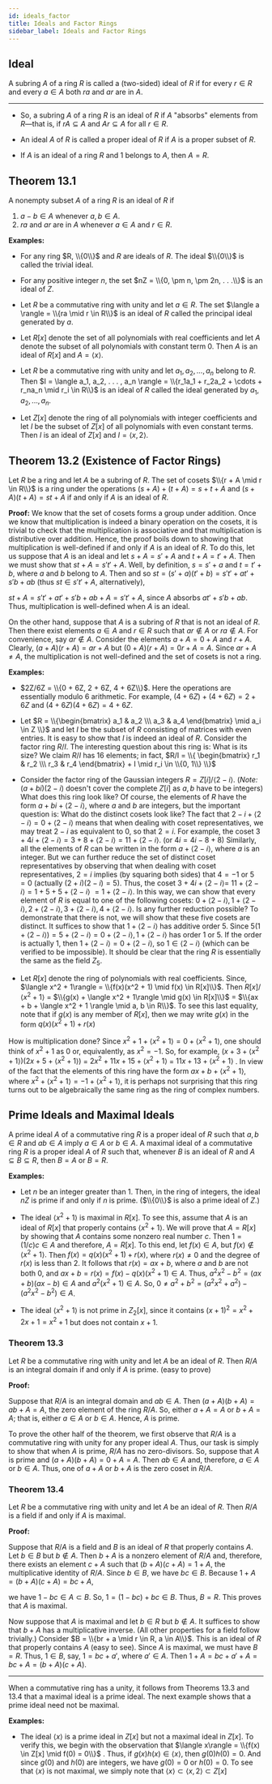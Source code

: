 ```yaml
---
id: ideals_factor
title: Ideals and Factor Rings
sidebar_label: Ideals and Factor Rings
---
```


## Ideal

A subring $A$ of a ring $R$ is called a (two-sided) ideal of $R$ if for every $r \in R$ and every $a \in A$ both $ra$ and $ar$ are in $A$.

---

* So, a subring $A$ of a ring $R$ is an ideal of $R$ if $A$ "absorbs" elements from $R$—that is, if $rA \subseteq A$ and $Ar \subseteq A$ for all $r \in R$.

* An ideal $A$ of $R$ is called a proper ideal of $R$ if $A$ is a proper subset of $R$. 

*  If $A$ is an ideal of a ring $R$ and 1 belongs to $A$, then $A = R$.

## Theorem 13.1

A nonempty subset $A$ of a ring $R$ is an ideal of $R$ if

1. $a - b \in A$ whenever $a, b \in A$.
2. $ra$ and $ar$ are in $A$ whenever $a \in A$ and $r \in R$.

**Examples:**

*  For any ring $R, \\{0\\}$ and $R$ are ideals of $R$. The ideal $\\{0\\}$ is called the trivial ideal.

* For any positive integer $n$, the set $nZ = \\{0, \pm n, \pm 2n, . . .\\}$ is an ideal of $Z$.

* Let $R$ be a commutative ring with unity and let $a \in R$. The set $\langle a \rangle = \\{ra \mid r \in R\\}$ is an ideal of $R$ called the principal ideal generated by $a$. 

* Let $R[x]$ denote the set of all polynomials with real coefficients and let $A$ denote the subset of all polynomials with constant term 0. Then $A$ is an ideal of $R[x]$ and $A = \langle x \rangle$.

* Let $R$ be a commutative ring with unity and let $a_1, a_2, . . . , a_n$ belong to $R$. Then $I = \langle a_1, a_2, . . . , a_n \rangle = \\{r_1a_1 + r_2a_2 + \cdots + r_na_n \mid r_i \in R\\}$ is an ideal of $R$ called the ideal generated by $a_1, a_2, . . . , a_n$. 

* Let $Z[x]$ denote the ring of all polynomials with integer coefficients and let $I$ be the subset of $Z[x]$ of all polynomials with even constant terms. Then $I$ is an ideal of $Z[x]$ and $I = \langle x, 2 \rangle$.

## Theorem 13.2 (Existence of Factor Rings)

Let $R$ be a ring and let $A$ be a subring of $R$. The set of cosets $\\{r + A \mid r \in R\\}$ is a ring under the operations $(s + A) + (t + A) = s + t + A$ and $(s + A)(t + A) = st + A$ if and only if $A$ is an ideal of $R$.

**Proof:** We know that the set of cosets forms a group under addition.
Once we know that multiplication is indeed a binary operation on the
cosets, it is trivial to check that the multiplication is associative and
that multiplication is distributive over addition. Hence, the proof boils
down to showing that multiplication is well-defined if and only if $A$ is
an ideal of $R$. To do this, let us suppose that $A$ is an ideal and let $s + A = s' + A$ and $t + A = t' + A$. Then we must show that $st + A = s't' + A$.
Well, by definition, $s = s' + a$ and $t = t' + b$, where $a$ and $b$ belong
to $A$. Then and so $st = (s' + a)(t' + b) = s't' + at' + s'b + ab$ (thus $st \in s't' + A$, alternatively),

$st + A = s't' + at' + s'b + ab + A = s't' + A$, since $A$ absorbs $at' + s'b + ab$. Thus, multiplication is well-defined when $A$ is an ideal.

On the other hand, suppose that $A$ is a subring of $R$ that is not an
ideal of $R$. Then there exist elements $a \in A$ and $r \in R$ such that $ar \not \in A$ or $ra \not \in A$. For convenience, say $ar \not \in A$. Consider the elements $a + A = 0 + A$ and $r + A$. Clearly, $(a + A)(r + A) = ar + A$ but $(0 + A)(r + A) = 0r + A = A.$ Since $ar + A \neq A$, the multiplication is not
well-defined and the set of cosets is not a ring.

**Examples:**

* $2Z/6Z = \\{0 + 6Z, 2 + 6Z, 4 + 6Z\\}$. Here the operations are essentially modulo 6 arithmetic. For example, $(4 + 6Z) + (4 + 6Z) = 2 + 6Z$ and $(4 + 6Z)(4 + 6Z) = 4 + 6Z$.

* Let $R = \\{\begin{bmatrix} a_1 & a_2 \\\ a_3 & a_4 \end{bmatrix} \mid a_i \in Z \\}$  and let $I$ be the subset of $R$ consisting of matrices with even entries. It is easy to show that $I$ is indeed an ideal of $R$. Consider the factor ring $R/I.$ The interesting question about this ring is: What is its size? We claim $R/I$ has 16 elements; in fact, $R/I = \\{ \begin{bmatrix} r_1 & r_2 \\\ r_3 & r_4 \end{bmatrix} + I \mid r_i \in \\{0, 1\\} \\}$ 

* Consider the factor ring of the Gaussian integers $R = Z[i]/\langle 2 - i \rangle.$ (*Note:* $(a + bi)(2 - i)$ doesn't cover the complete $Z[i]$ as $a, b$ have to be integers) What does this ring look like? Of course, the elements of $R$ have the form $a + bi + \langle 2 - i \rangle$, where $a$ and $b$ are integers, but the important question is: What do the distinct cosets look like? The fact that $2 - i + \langle 2 - i \rangle = 0 + \langle 2 - i \rangle$ means that when dealing with coset representatives, we may treat $2 - i$ as equivalent to 0, so that $2 = i$. For example, the coset $3 + 4i + \langle 2 - i \rangle = 3 + 8 + \langle 2 - i \rangle = 11 + \langle 2 - i \rangle.$ (or $4i = 4i - 8 + 8$) Similarly, all the elements of $R$ can be written in the form $a + \langle 2 - i \rangle$, where $a$ is an integer. But we can further reduce the set of distinct coset representatives by observing that when dealing with coset representatives, $2 = i$ implies (by squaring both sides) that $4 = -1$ or $5 = 0$ (actually $(2 + i)(2 - i) = 5$). Thus, the coset $3 + 4i + \langle 2 - i \rangle =$ $11 + \langle 2 - i \rangle = 1 + 5 + 5 + \langle 2 - i \rangle$ $= 1 + \langle 2 - i \rangle$. In this way, we can show that every element of $R$ is equal to one of the following cosets: $0 + \langle 2 - i \rangle, 1 + \langle 2 - i \rangle, 2 + \langle 2 - i \rangle, 3 + \langle 2 - i\rangle, 4 + \langle 2 - i \rangle$. Is any further reduction possible? To demonstrate that there is not, we will show that these five cosets are distinct. It suffices to show that $1 + \langle 2 - i \rangle$ has additive order 5. Since $5(1 + \langle 2 - i \rangle) = 5 + \langle 2 - i\rangle = 0 + \langle 2 - i \rangle, 1 + \langle 2 - i \rangle$ has order 1 or 5. If the order is actually 1, then $1 + \langle 2 - i \rangle = 0 + \langle 2 - i \rangle$, so $1 \in \langle 2 - i \rangle$ (which can be verified to be impossible). It should be clear that the ring $R$ is essentially the same as the field $Z_5$.

*  Let $R[x]$ denote the ring of polynomials with real coefficients. Since, $\langle x^2 + 1\rangle = \\{f(x)(x^2 + 1) \mid f(x) \in R[x]\\}$. Then $R[x]/\langle x^2 + 1\rangle$ = $\\{g(x) + \langle x^2 + 1\rangle \mid g(x) \in R[x]\\}$ = $\\{ax + b + \langle x^2 + 1 \rangle \mid a, b \in R\\}$. To see this last equality, note that if $g(x)$ is any member of $R[x]$, then we may write $g(x)$ in the form $q(x)(x^2 + 1) + r(x)$ 

How is multiplication done? Since $x^2 + 1 + \langle x^2 + 1\rangle = 0 + \langle x^2 + 1\rangle$, one should think of $x^2 + 1$ as 0 or, equivalently, as $x^2 = -1$. So, for example, $(x + 3 + \langle x^2 + 1\rangle)(2x + 5 + \langle x^2 + 1 \rangle)$ = $2x^2 + 11x + 15 + \langle x^2 + 1\rangle$ = $11x + 13 + \langle x^2 + 1\rangle$ . In view of the fact that the elements of this ring have the form $ax + b + \langle x^2 + 1\rangle$, where $x^2 + \langle x^2 + 1\rangle = -1 + \langle x^2 + 1\rangle$, it is perhaps not surprising that this ring turns out to be algebraically the same ring as the ring of complex numbers.

## Prime Ideals and Maximal Ideals

A prime ideal $A$ of a commutative ring $R$ is a proper ideal of $R$ such
that $a, b \in R$ and $ab \in A$ imply $a \in A$ or $b \in A$. A maximal ideal of a commutative ring $R$ is a proper ideal $A$ of $R$ such that, whenever $B$ is an
ideal of $R$ and $A \subseteq B \subseteq R$, then $B = A$ or $B = R$.

**Examples:**

* Let $n$ be an integer greater than 1. Then, in the ring of integers, the ideal $nZ$ is prime if and only if $n$ is prime. ($\\{0\\}$ is also a prime ideal of $Z$.)

* The ideal $\langle x^2 + 1\rangle$ is maximal in $R[x]$. To see this, assume that $A$ is an ideal of $R[x]$ that properly contains $\langle x^2 + 1\rangle$. We will prove that $A = R[x]$ by showing that $A$ contains some nonzero real number $c$. Then $1 = (1/c)c \in A$ and therefore, $A = R[x]$. To this end, let $f(x) \in A,$ but $f(x) \not \in \langle x^2 + 1\rangle.$ Then $f(x) = q(x)(x^2 + 1) + r(x),$ where $r(x) \neq 0$ and the degree of $r(x)$ is less than 2. It follows that $r(x) = ax + b,$ where $a$ and $b$ are not both 0, and $ax + b = r(x) = f(x) - q(x)(x^2 + 1) \in A$. Thus, $a^2x^2 - b^2 = (ax + b)(ax - b) \in A$  and  $a^2(x^2 + 1) \in A.$ So, $0 \neq a^2 + b^2 = (a^2x^2 + a^2) - (a^2x^2 - b^2) \in A$.

* The ideal $\langle x^2 + 1\rangle$ is not prime in $Z_2[x]$, since it contains $(x + 1)^2 = x^2 + 2x + 1 = x^2 + 1$ but does not contain $x + 1$.

### Theorem 13.3

Let $R$ be a commutative ring with unity and let $A$ be an ideal of $R$.
Then $R/A$ is an integral domain if and only if $A$ is prime. (easy to prove)

**Proof:** 

Suppose that $R/A$ is an integral domain and $ab \in A$. Then
$(a + A)(b + A) = ab + A = A$, the zero element of the ring $R/A$. So,
either $a + A = A$ or $b + A = A$; that is, either $a \in A$ or $b \in A$. Hence,
$A$ is prime.

To prove the other half of the theorem, we first observe that $R/A$ is a
commutative ring with unity for any proper ideal $A$. Thus, our task is
simply to show that when $A$ is prime, $R/A$ has no zero-divisors. So, suppose that $A$ is prime and $(a + A)(b + A) = 0 + A = A$. Then $ab \in A$ and, therefore, $a \in A$ or $b \in A$. Thus, one of $a + A$ or $b + A$ is the zero coset in $R/A$.

### Theorem 13.4

Let $R$ be a commutative ring with unity and let $A$ be an ideal of $R$.
Then $R/A$ is a field if and only if $A$ is maximal.

**Proof:** 

Suppose that $R/A$ is a field and $B$ is an ideal of $R$ that properly
contains $A$. Let $b \in B$ but $b \not \in A$. Then $b + A$ is a nonzero element
of $R/A$ and, therefore, there exists an element $c + A$ such that
$(b + A)(c + A) = 1 + A$, the multiplicative identity of $R/A$. Since
$b \in B$, we have $bc \in B$. Because $1 + A = (b + A)(c + A) = bc + A$,

we have $1 - bc \in A \subset B$. So, $1 = (1 - bc) + bc \in B$. Thus,
$B = R$. This proves that $A$ is maximal.

Now suppose that $A$ is maximal and let $b \in R$ but $b \not \in A$. It suffices
to show that $b + A$ has a multiplicative inverse. (All other properties
for a field follow trivially.) Consider $B = \\{br + a \mid r \in R, a \in A\\}$. This
is an ideal of $R$ that properly contains $A$ (easy to see). Since $A$ is maximal, we must have $B = R$. Thus, $1 \in B$, say, $1 = bc + a'$, where $a' \in A$. Then $1 + A = bc + a' + A = bc + A = (b + A)(c + A)$.

---

When a commutative ring has a unity, it follows from Theorems
13.3 and 13.4 that a maximal ideal is a prime ideal. The next example
shows that a prime ideal need not be maximal.

**Examples:** 

* The ideal $\langle x \rangle$ is a prime ideal in $Z[x]$ but not a maximal ideal in $Z[x]$. To verify this, we begin with the observation that $\langle x\rangle = \\{f(x) \in Z[x] \mid f(0) = 0\\}$ . Thus, if $g(x)h(x) \in \langle x\rangle$, then $g(0)h(0) = 0.$ And since $g(0)$ and $h(0)$ are integers, we have $g(0) = 0$ or $h(0) = 0$. To see that $\langle x\rangle$ is not maximal, we simply note that $\langle x\rangle \subset \langle x, 2\rangle \subset Z[x]$ 











